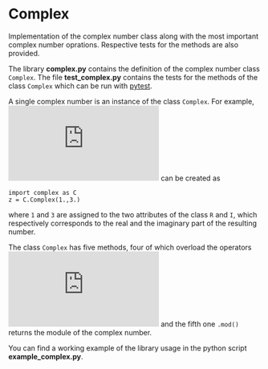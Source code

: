 # Complex
Implementation of the complex number class along with the most important complex number oprations. Respective tests for the methods are also provided.

The library **complex.py** contains the definition of the complex number class `Complex`. The file **test_complex.py** contains the tests for the methods of the class `Complex` which can be run with [pytest](https://docs.pytest.org/en/stable/).

A single complex number is an instance of the class `Complex`. For example, ![equation](https://latex.codecogs.com/gif.latex?z%20%3D%201%20&plus;%20%5Cmathrm%7Bi%7D3) can be created as 

```
import complex as C
z = C.Complex(1.,3.)
```

where `1` and `3` are assigned to the two attributes of the class `R` and `I`, which respectively corresponds to the real and the imaginary part of the resulting number.

The class `Complex` has five methods, four of which overload the operators ![equation](https://latex.codecogs.com/gif.latex?&plus;%2C-%2C*%2C/) and the fifth one `.mod()` returns the module of the complex number.

You can find a working example of the library usage in the python script **example_complex.py**.

